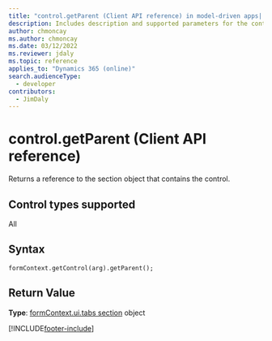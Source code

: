 ```yaml
---
title: "control.getParent (Client API reference) in model-driven apps| MicrosoftDocs"
description: Includes description and supported parameters for the control.getParent method.
author: chmoncay
ms.author: chmoncay
ms.date: 03/12/2022
ms.reviewer: jdaly
ms.topic: reference
applies_to: "Dynamics 365 (online)"
search.audienceType: 
  - developer
contributors:
  - JimDaly
---
```

# control.getParent (Client API reference)

Returns a reference to the section object that contains the control. 

## Control types supported

All

## Syntax

`formContext.getControl(arg).getParent();`

## Return Value

**Type**: [formContext.ui.tabs section](../formContext-ui-tab-sections.md) object




[!INCLUDE[footer-include](../../../../../includes/footer-banner.md)]

